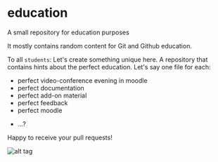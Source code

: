 education
=========

A small repository for education purposes

It mostly contains random content for Git and Github education.

To all `students`: 
Let's create something unique here. A repository that contains hints 
about the perfect education.
Let's say one file for each:
* perfect video-conference evening in moodle
* perfect documentation
* perfect add-on material
* perfect feedback
* perfect moodle
+ ...?

Happy to receive your pull requests!

![alt tag](https://www.itnetwork.cz/images/ftipy/585ad7fd3d0f2)

